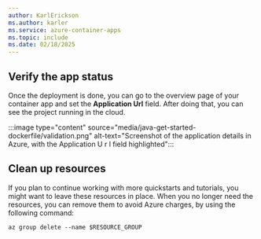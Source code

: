 ```yaml
---
author: KarlErickson
ms.author: karler
ms.service: azure-container-apps
ms.topic: include
ms.date: 02/18/2025
---
```


## Verify the app status

Once the deployment is done, you can go to the overview page of your container app and set the **Application Url** field. After doing that, you can see the project running in the cloud.

:::image type="content" source="media/java-get-started-dockerfile/validation.png" alt-text="Screenshot of the application details in Azure, with the Application U r l field highlighted":::

## Clean up resources

If you plan to continue working with more quickstarts and tutorials, you might want to leave these resources in place. When you no longer need the resources, you can remove them to avoid Azure charges, by using the following command:

```azurecli
az group delete --name $RESOURCE_GROUP
```
